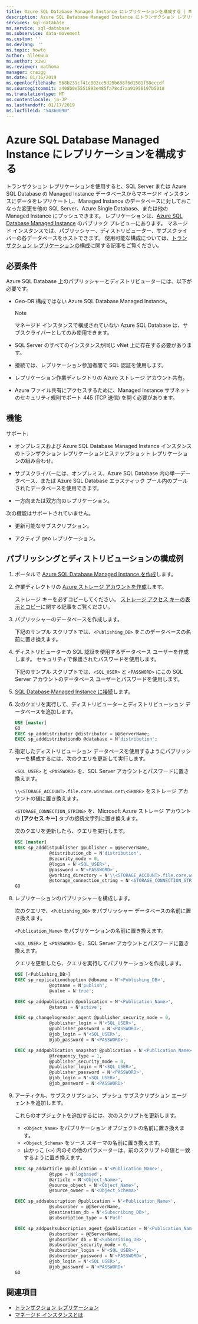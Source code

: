 ```yaml
---
title: Azure SQL Database Managed Instance にレプリケーションを構成する | Microsoft Docs
description: Azure SQL Database Managed Instance にトランザクション レプリケーションを構成する方法を説明します
services: sql-database
ms.service: sql-database
ms.subservice: data-movement
ms.custom: ''
ms.devlang: ''
ms.topic: howto
author: allenwux
ms.author: xiwu
ms.reviewer: mathoma
manager: craigg
ms.date: 01/16/2019
ms.openlocfilehash: 568b239cf41c802cc5d25b638f6d1501f58eccdf
ms.sourcegitcommit: a408b0e5551893e485fa78cd7aa91956197b5018
ms.translationtype: HT
ms.contentlocale: ja-JP
ms.lasthandoff: 01/17/2019
ms.locfileid: "54360090"
---
```

# <a name="configure-replication-in-azure-sql-database-managed-instance"></a>Azure SQL Database Managed Instance にレプリケーションを構成する

トランザクション レプリケーションを使用すると、SQL Server または Azure SQL Database の Managed Instance データベースからマネージド インスタンスにデータをレプリケートし、Managed Instance のデータベースに対しておこなった変更を他の SQL Server、Azure Single Database、または他の Managed Instance にプッシュできます。 レプリケーションは、[Azure SQL Database Managed Instance](sql-database-managed-instance.md) のパブリック プレビューにあります。 マネージド インスタンスでは、パブリッシャー、ディストリビューター、サブスクライバーの各データベースをホストできます。 使用可能な構成については、[トランザクション レプリケーションの構成](sql-database-managed-instance-transactional-replication.md#common-configurations)に関する記事をご覧ください。

## <a name="requirements"></a>必要条件

Azure SQL Database 上のパブリッシャーとディストリビューターには、以下が必要です。

- Geo-DR 構成ではない Azure SQL Database Managed Instance。

   >[!NOTE]
   >マネージド インスタンスで構成されていない Azure SQL Database は、サブスクライバーとしてのみ使用できます。

- SQL Server のすべてのインスタンスが同じ vNet 上に存在する必要があります。

- 接続では、レプリケーション参加者間で SQL 認証を使用します。

- レプリケーション作業ディレクトリの Azure ストレージ アカウント共有。

- Azure ファイル共有にアクセスするために、Managed Instance サブネットのセキュリティ規則でポート 445 (TCP 送信) を開く必要があります。

## <a name="features"></a>機能

サポート:

- オンプレミスおよび Azure SQL Database Managed Instance インスタンスのトランザクション レプリケーションとスナップショット レプリケーションの組み合わせ。

- サブスクライバーには、オンプレミス、Azure SQL Database 内の単一データベース、または Azure SQL Database エラスティック プール内のプールされたデータベースを使用できます。

- 一方向または双方向のレプリケーション。

次の機能はサポートされていません。

- 更新可能なサブスクリプション。

- アクティブ geo レプリケーション。

## <a name="configure-publishing-and-distribution-example"></a>パブリッシングとディストリビューションの構成例

1. ポータルで [Azure SQL Database Managed Instance を作成](sql-database-managed-instance-create-tutorial-portal.md)します。
2. 作業ディレクトリの [Azure ストレージ アカウントを作成](https://docs.microsoft.com/azure/storage/common/storage-create-storage-account#create-a-storage-account)します。

   ストレージ キーを必ずコピーしてください。 [ストレージ アクセス キーの表示とコピー](../storage/common/storage-account-manage.md#access-keys
)に関する記事をご覧ください。
3. パブリッシャーのデータベースを作成します。

   下記のサンプル スクリプトでは、`<Publishing_DB>` をこのデータベースの名前に置き換えます。

4. ディストリビューターの SQL 認証を使用するデータベース ユーザーを作成します。 セキュリティで保護されたパスワードを使用します。

   下記のサンプル スクリプトでは、`<SQL_USER>` と `<PASSWORD>` にこの SQL Server アカウントのデータベース ユーザーとパスワードを使用します。

5. [SQL Database Managed Instance に接続](https://docs.microsoft.com/azure/sql-database/sql-database-connect-query-ssms)します。

6. 次のクエリを実行して、ディストリビューターとディストリビューション データベースを追加します。

   ```sql
   USE [master]
   GO
   EXEC sp_adddistributor @distributor = @@ServerName;
   EXEC sp_adddistributiondb @database = N'distribution';
   ```

7. 指定したディストリビューション データベースを使用するようにパブリッシャーを構成するには、次のクエリを更新して実行します。

   `<SQL_USER>` と `<PASSWORD>` を、SQL Server アカウントとパスワードに置き換えます。

   `\\<STORAGE_ACCOUNT>.file.core.windows.net\<SHARE>` をストレージ アカウントの値に置き換えます。  

   `<STORAGE_CONNECTION_STRING>` を、Microsoft Azure ストレージ アカウントの **[アクセス キー]** タブの接続文字列に置き換えます。

   次のクエリを更新したら、クエリを実行します。

   ```sql
   USE [master]
   EXEC sp_adddistpublisher @publisher = @@ServerName,
                @distribution_db = N'distribution',
                @security_mode = 0,
                @login = N'<SQL_USER>',
                @password = N'<PASSWORD>',
                @working_directory = N'\\<STORAGE_ACCOUNT>.file.core.windows.net\<SHARE>',
                @storage_connection_string = N'<STORAGE_CONNECTION_STRING>';
   GO
   ```

8. レプリケーションのパブリッシャーを構成します。

    次のクエリで、`<Publishing_DB>` をパブリッシャー データベースの名前に置き換えます。

    `<Publication_Name>` をパブリケーションの名前に置き換えます。

    `<SQL_USER>` と `<PASSWORD>` を、SQL Server アカウントとパスワードに置き換えます。

    クエリを更新したら、クエリを実行してパブリケーションを作成します。

   ```sql
   USE [<Publishing_DB>]
   EXEC sp_replicationdboption @dbname = N'<Publishing_DB>',
                @optname = N'publish',
                @value = N'true';

   EXEC sp_addpublication @publication = N'<Publication_Name>',
                @status = N'active';

   EXEC sp_changelogreader_agent @publisher_security_mode = 0,
                @publisher_login = N'<SQL_USER>',
                @publisher_password = N'<PASSWORD>',
                @job_login = N'<SQL_USER>',
                @job_password = N'<PASSWORD>';

   EXEC sp_addpublication_snapshot @publication = N'<Publication_Name>',
                @frequency_type = 1,
                @publisher_security_mode = 0,
                @publisher_login = N'<SQL_USER>',
                @publisher_password = N'<PASSWORD>',
                @job_login = N'<SQL_USER>',
                @job_password = N'<PASSWORD>'
   ```

9. アーティクル、サブスクリプション、プッシュ サブスクリプション エージェントを追加します。

   これらのオブジェクトを追加するには、次のスクリプトを更新します。

   - `<Object_Name>` をパブリケーション オブジェクトの名前に置き換えます。
   - `<Object_Schema>` をソース スキーマの名前に置き換えます。
   - 山かっこ (`<>`) 内のその他のパラメーターは、前のスクリプトの値と一致するように置き換えます。

   ```sql
   EXEC sp_addarticle @publication = N'<Publication_Name>',
                @type = N'logbased',
                @article = N'<Object_Name>',
                @source_object = N'<Object_Name>',
                @source_owner = N'<Object_Schema>'

   EXEC sp_addsubscription @publication = N'<Publication_Name>',
                @subscriber = @@ServerName,
                @destination_db = N'<Subscribing_DB>',
                @subscription_type = N'Push'

   EXEC sp_addpushsubscription_agent @publication = N'<Publication_Name>',
                @subscriber = @@ServerName,
                @subscriber_db = N'<Subscribing_DB>',
                @subscriber_security_mode = 0,
                @subscriber_login = N'<SQL_USER>',
                @subscriber_password = N'<PASSWORD>',
                @job_login = N'<SQL_USER>',
                @job_password = N'<PASSWORD>'
   GO
   ```
   
## <a name="see-also"></a>関連項目

- [トランザクション レプリケーション](sql-database-managed-instance-transactional-replication.md)
- [マネージド インスタンスとは](https://docs.microsoft.com/azure/sql-database/sql-database-managed-instance)
